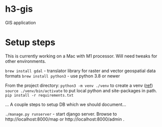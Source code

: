 # h3-gis
GIS application

# Setup steps
This is currently working on a Mac with M1 processor. Will need tweaks for other environments.

`brew install gdal` - translator library for raster and vector geospatial data formats
`brew install python3` - use python 3.8 or newer

From the project directory:
`python3 -m venv ./venv` to create a venv ([ref](https://docs.python.org/3/library/venv.html))
`source ./venv/bin/activate` to put local python and site-packages in path.
`pip install -r requirements.txt`

... A couple steps to setup DB which we should document...

`./manage.py runserver` - start django server. 
Browse to http://localhost:8000/map or http://localhost:8000/admin . 
